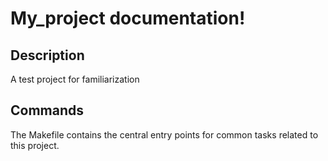# My_project documentation!

## Description

A test project for familiarization

## Commands

The Makefile contains the central entry points for common tasks related to this project.

